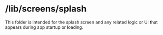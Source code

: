 # /lib/screens/splash

This folder is intended for the splash screen and any related logic or UI that appears during app startup or loading.
